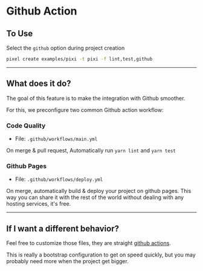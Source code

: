 # Github Action

## To Use

Select the `github` option during project creation

```sh
pixel create examples/pixi -t pixi -f lint,test,github
```

---

## What does it do?

The goal of this feature is to make the integration with Github smoother.

For this, we preconfigure two common Github action workflow:

### Code Quality

- File: `.github/workflows/main.yml`

On merge & pull request, Automatically run `yarn lint` and `yarn test`

### Github Pages

- File: `.github/workflows/deploy.yml`

On merge, automatically build & deploy your project on github pages.
This way you can share it with the rest of the world without dealing with any hosting services, it's free.

---

## If I want a different behavior?

Feel free to customize those files, they are straight [github actions](https://docs.github.com/en/actions).

This is really a bootstrap configuration to get on speed quickly, but you may probably need more when the project get bigger.
